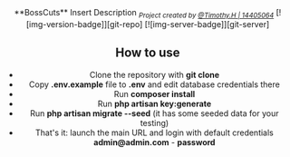<!--
BossCuts Documentation
By: Timothy. H | 14405064
-->

<div align="center">
  **BossCuts** Insert Description
  <sub><i>Project created by <u>@Timothy.H | 14405064</u></i></sub>
<!-- Quick Links -->
[![img-version-badge]][git-repo]
[![img-server-badge]][git-server]

</div>

<!-- SectionStart: Body -->

<div align="center">


  
  ## How to use

- Clone the repository with __git clone__
- Copy __.env.example__ file to __.env__ and edit database credentials there
- Run __composer install__
- Run __php artisan key:generate__
- Run __php artisan migrate --seed__ (it has some seeded data for your testing)
- That's it: launch the main URL and login with default credentials __admin@admin.com__ - __password__

</div>

<!--SectionEnd: Body -->

<!--
Repo References
-->
[git-repo]:https://github.com/timhow38/COMP710-S2
[git-server]:https://laravel.com/
<!--
Link References
-->
[img-version-badge]:https://img.shields.io/badge/RELEASE-V1.0.4-blue?logo=github&style=for-the-badge
[img-server-badge]:https://img.shields.io/badge/FRAMEWORK-LARAVEL-brightgreen?logo=github&style=for-the-badge

